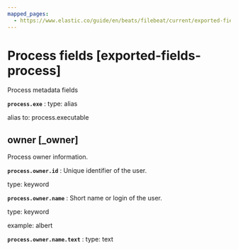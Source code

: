 ```yaml
---
mapped_pages:
  - https://www.elastic.co/guide/en/beats/filebeat/current/exported-fields-process.html
---
```


<!-- This file is generated! See scripts/generate_fields_docs.py -->

# Process fields [exported-fields-process]

Process metadata fields

**`process.exe`**
:   type: alias

alias to: process.executable


## owner [_owner]

Process owner information.

**`process.owner.id`**
:   Unique identifier of the user.

type: keyword


**`process.owner.name`**
:   Short name or login of the user.

type: keyword

example: albert


**`process.owner.name.text`**
:   type: text


